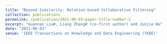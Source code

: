 ```yaml
---
title: "Beyond Similarity: Relation-based Collaborative Filtering"
collection: publications
permalink: /publication/2021-06-03-paper-title-number-2
excerpt: "Guannan Liu#, Liang Zhang# (co-first author) and Junjie Wu"
date: "2021-06-03"
venue: 'IEEE Transactions on Knowledge and Data Engineering (TKDE)'
---
```

